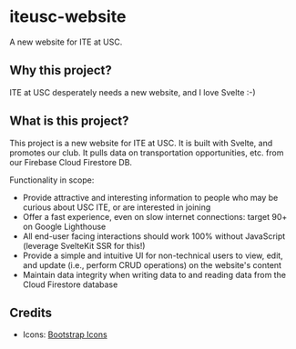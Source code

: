 # iteusc-website

A new website for ITE at USC.

## Why this project?

ITE at USC desperately needs a new website, and I love Svelte :-)

## What is this project?

This project is a new website for ITE at USC. It is built with Svelte, and promotes our club. It pulls data on transportation opportunities, etc. from our Firebase Cloud Firestore DB.

Functionality in scope:

- Provide attractive and interesting information to people who may be curious about USC ITE, or are interested in joining
- Offer a fast experience, even on slow internet connections: target 90+ on Google Lighthouse
- All end-user facing interactions should work 100% without JavaScript (leverage SvelteKit SSR for this!)
- Provide a simple and intuitive UI for non-technical users to view, edit, and update (i.e., perform CRUD operations) on the website's content
- Maintain data integrity when writing data to and reading data from the Cloud Firestore database

## Credits

* Icons: [Bootstrap Icons](https://icons.getbootstrap.com/)

